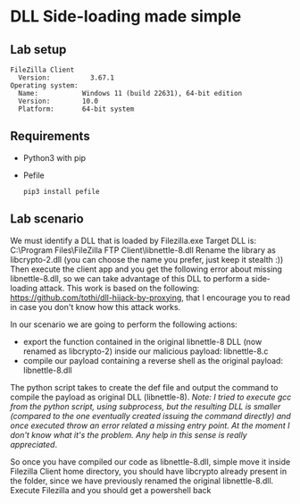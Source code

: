 # DLL Side-loading made simple
## Lab setup
    FileZilla Client
      Version:          3.67.1
    Operating system:
      Name:           Windows 11 (build 22631), 64-bit edition
      Version:        10.0
      Platform:       64-bit system
## Requirements
- Python3 with pip
- Pefile

      pip3 install pefile  

## Lab scenario
We must identify a DLL that is loaded by Filezilla.exe
Target DLL is: C:\Program Files\FileZilla FTP Client\libnettle-8.dll
Rename the library as libcrypto-2.dll (you can choose the name you prefer, just keep it stealth :))
Then execute the client app and you get the following error about missing libnettle-8.dll, so we can take advantage of this DLL to perform a side-loading attack.
This work is based on the following: https://github.com/tothi/dll-hijack-by-proxying, that I encourage you to read in case you don't know how this attack works.

In our scenario we are going to perform the following actions:
- export the function contained in the original libnettle-8 DLL (now renamed as libcrypto-2) inside our malicious payload: libnettle-8.c
- compile our payload containing a reverse shell as the original payload: libnettle-8.dll

The python script takes to create the def file and output the command to compile the payload as original DLL (libnettle-8).
<i>Note: I tried to execute gcc from the python script, using subprocess, but the resulting DLL is smaller (compared to the one eventually created issuing the command directly) 
and once executed throw an error related a missing entry point. At 
the moment I don't know what it's the problem. Any help in this sense is really appreciated</i>.

So once you have compiled our code as libnettle-8.dll, simple move it inside Filezilla Client home directory, you should have libcrypto already present in the folder, since we have previously renamed the original
libnettle-8.dll. Execute Filezilla and you should get a powershell back
